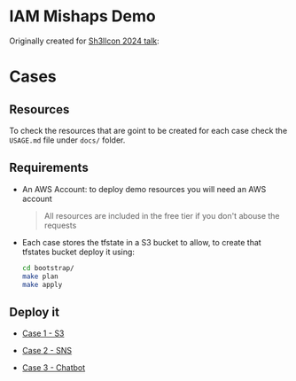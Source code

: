 # IAM Mishaps Demo

Originally created for [Sh3llcon 2024 talk](https://sh3llcon.es/programa/):

# Cases

## Resources

To check the resources that are goint to be created for each case check the `USAGE.md` file under `docs/` folder.

## Requirements

- An AWS Account: to deploy demo resources you will need an AWS account
  > All resources are included in the free tier if you don't abouse the requests

- Each case stores the tfstate in a S3 bucket to allow, to create that tfstates bucket deploy it using:
  ```bash
  cd bootstrap/
  make plan
  make apply
  ```

## Deploy it

- [Case 1 - S3](./case1_s3/README.md)

- [Case 2 - SNS](./case2_sns/README.md)

- [Case 3 - Chatbot](./case3_chatbot/README.md)
